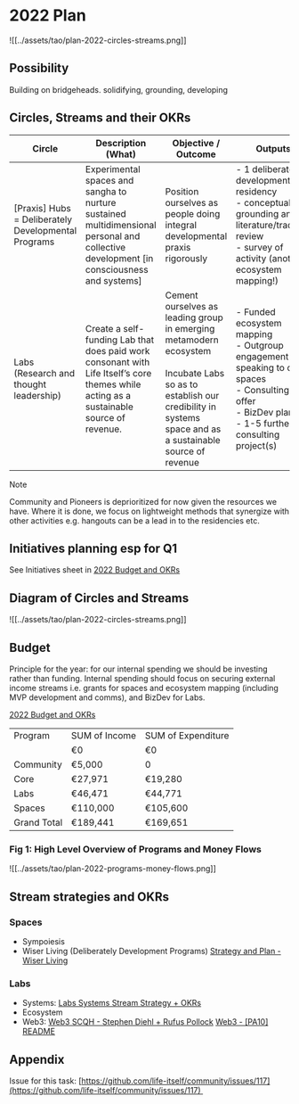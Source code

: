 # 2022 Plan

![[../assets/tao/plan-2022-circles-streams.png]]

## Possibility

Building on bridgeheads. solidifying, grounding, developing

## Circles, Streams and their OKRs

| Circle | Description (What) | Objective / Outcome | Outputs |
| ---- | ---- | ---- | ---- |
| [Praxis] Hubs = Deliberately Developmental Programs | Experimental spaces and sangha to nurture sustained multidimensional personal and collective development [in consciousness and systems] | Position ourselves as people doing integral developmental praxis rigorously | - 1 deliberately developmental residency<br/>- conceptual grounding and literature/tradition review<br/>- survey of activity (another ecosystem mapping!) |
| Labs (Research and thought leadership) | Create a self-funding Lab that does paid work consonant with Life Itself’s core themes while acting as a sustainable source of revenue. | Cement ourselves as leading group in emerging metamodern ecosystem<br/><br/>Incubate Labs so as to establish our credibility in systems space and as a sustainable source of revenue | - Funded ecosystem mapping<br/>- Outgroup engagement e.g. speaking to other spaces<br/>- Consulting offer<br/>- BizDev plan<br/>- 1-5 further consulting project(s) |

> [!note]
> 
> Community and Pioneers is deprioritized for now given the resources we have. Where it is done, we focus on lightweight methods that synergize with other activities e.g. hangouts can be a lead in to the residencies etc.

## Initiatives planning esp for Q1

See Initiatives sheet in [2022 Budget and OKRs](https://docs.google.com/spreadsheets/d/1lua4wuE2ZwB0IlYZ7gK0KSj4GFDc5F_efNkh6Umm9n0/edit#gid=1311442204) 

## Diagram of Circles and Streams

![[../assets/tao/plan-2022-circles-streams.png]]

## Budget

Principle for the year: for our internal spending we should be investing rather than funding. Internal spending should focus on securing external income streams i.e. grants for spaces and ecosystem mapping (including MVP development and comms), and BizDev for Labs.

[2022 Budget and OKRs](https://docs.google.com/spreadsheets/d/1lua4wuE2ZwB0IlYZ7gK0KSj4GFDc5F_efNkh6Umm9n0/edit#gid=0)

|   |   |   |
|---|---|---|
|Program|SUM of Income|SUM of Expenditure|
||€0|€0|
|Community|€5,000|0|
|Core|€27,971|€19,280|
|Labs|€46,471|€44,771|
|Spaces|€110,000|€105,600|
|Grand Total|€189,441|€169,651|

### Fig 1: High Level Overview of Programs and Money Flows

![[../assets/tao/plan-2022-programs-money-flows.png]]
## Stream strategies and OKRs

### Spaces

- Sympoiesis
- Wiser Living (Deliberately Development Programs) [Strategy and Plan - Wiser Living](https://docs.google.com/document/d/1lcX262YJe6LFmOFFo6yRC30vqtmP7NXP23JDTWKpXcM/edit#) 
### Labs

- Systems: [Labs Systems Stream Strategy + OKRs](https://docs.google.com/document/d/1kh7zbTiHRso5kDpoVv-aWoJISE3uJhNSVOg6doJAUf8/edit#heading=h.2ua10ookb5ge)
- Ecosystem
- Web3: [Web3 SCQH - Stephen Diehl + Rufus Pollock](https://docs.google.com/document/d/1GuyLTAjaESliomKVA8UPjWUmZZ0GI2x9o-uX_VKMFdk/edit#) [Web3 - [PA10] README](https://docs.google.com/document/d/1AV2xXDgTiNRVv6_M7CoGhiFl8pBj5hDGi_qdsHOU_3M/edit#heading=h.599vpyhb8naq)

## Appendix

Issue for this task: [https://github.com/life-itself/community/issues/117](https://github.com/life-itself/community/issues/117) 
